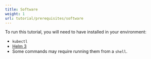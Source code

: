 ```yaml
---
title: Software
weight: 1
url: tutorial/prerequisites/software
---
```


To run this tutorial, you will need to have installed in your environment:

* `kubectl`
* [Helm 3](https://helm.sh/docs/intro/install/)
* Some commands may require running them from a `shell`.

